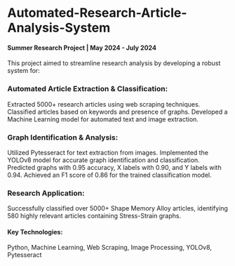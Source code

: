 # Automated-Research-Article-Analysis-System
#### Summer Research Project | May 2024 - July 2024

This project aimed to streamline research analysis by developing a robust system for:

### Automated Article Extraction & Classification:
Extracted 5000+ research articles using web scraping techniques.
Classified articles based on keywords and presence of graphs.
Developed a Machine Learning model for automated text and image extraction.

### Graph Identification & Analysis:
Utilized Pytesseract for text extraction from images.
Implemented the YOLOv8 model for accurate graph identification and classification.
Predicted graphs with 0.95 accuracy, X labels with 0.90, and Y labels with 0.94.
Achieved an F1 score of 0.86 for the trained classification model.

### Research Application: 
Successfully classified over 5000+ Shape Memory Alloy articles, identifying 580 highly relevant articles containing Stress-Strain graphs.

#### Key Technologies: 
Python, Machine Learning, Web Scraping, Image Processing, YOLOv8, Pytesseract




